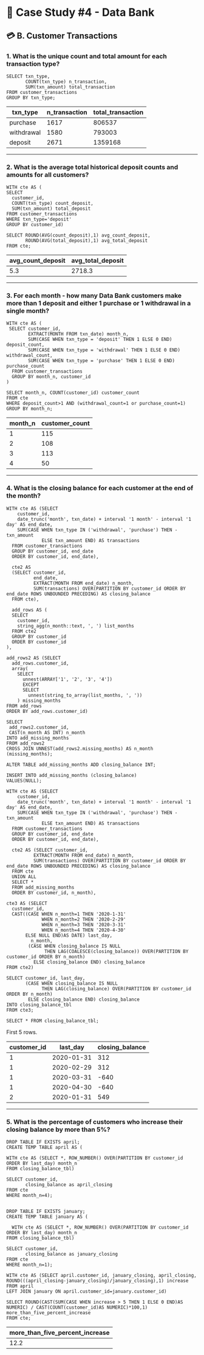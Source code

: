 # 🏦 Case Study #4 - Data Bank
## 💳 B. Customer Transactions
### 1. What is the unique count and total amount for each transaction type?

```TSQL
SELECT txn_type,
       COUNT(txn_type) n_transaction,
       SUM(txn_amount) total_transaction
FROM customer_transactions
GROUP BY txn_type;
```

| txn_type   | n_transaction | total_transaction |
|------------|---------------|-------------------|
| purchase   | 	1617          | 806537            |
| withdrawal | 	1580          | 793003            |
| deposit    | 	2671          | 1359168           |

---

### 2. What is the average total historical deposit counts and amounts for all customers?

```TSQL
WITH cte AS (
SELECT 
  customer_id,
  COUNT(txn_type) count_deposit,
  SUM(txn_amount) total_deposit
FROM customer_transactions
WHERE txn_type='deposit'
GROUP BY customer_id)

SELECT ROUND(AVG(count_deposit),1) avg_count_deposit,
       ROUND(AVG(total_deposit),1) avg_total_deposit
FROM cte;
```

| avg_count_deposit | avg_total_deposit |
|----------------|----------------|
| 5.3              | 2718.3             |

---

### 3. For each month - how many Data Bank customers make more than 1 deposit and either 1 purchase or 1 withdrawal in a single month?

```TSQL
WITH cte AS (
 SELECT customer_id,
        EXTRACT(MONTH FROM txn_date) month_n,
        SUM(CASE WHEN txn_type = 'deposit' THEN 1 ELSE 0 END) deposit_count,
        SUM(CASE WHEN txn_type = 'withdrawal' THEN 1 ELSE 0 END) withdrawal_count,
        SUM(CASE WHEN txn_type = 'purchase' THEN 1 ELSE 0 END) purchase_count
  FROM customer_transactions
  GROUP BY month_n, customer_id
)

SELECT month_n, COUNT(customer_id) customer_count
FROM cte
WHERE deposit_count>1 AND (withdrawal_count=1 or purchase_count=1)
GROUP BY month_n;
```

| month_n | customer_count |
|----------------|----------------|
| 1              | 115             |
| 2              | 108             |
| 3              | 113             |
| 4              | 50             |

---

### 4. What is the closing balance for each customer at the end of the month?

```TSQL
WITH cte AS (SELECT
    customer_id,
    date_trunc('month', txn_date) + interval '1 month' - interval '1 day' AS end_date,
    SUM(CASE WHEN txn_type IN ('withdrawal', 'purchase') THEN -txn_amount
             ELSE txn_amount END) AS transactions
  FROM customer_transactions
  GROUP BY customer_id, end_date
  ORDER BY customer_id, end_date),
  
  cte2 AS 
  (SELECT customer_id,
          end_date,
          EXTRACT(MONTH FROM end_date) n_month,
          SUM(transactions) OVER(PARTITION BY customer_id ORDER BY end_date ROWS UNBOUNDED PRECEDING) AS closing_balance
  FROM cte),
  
  add_rows AS (
  SELECT 
    customer_id,
    string_agg(n_month::text, ', ') list_months
  FROM cte2
  GROUP BY customer_id
  ORDER BY customer_id
),

add_rows2 AS (SELECT 
  add_rows.customer_id, 
  array(
    SELECT 
      unnest(ARRAY['1', '2', '3', '4']) 
      EXCEPT 
      SELECT 
        unnest(string_to_array(list_months, ', '))
    ) missing_months
FROM add_rows
ORDER BY add_rows.customer_id)

SELECT 
 add_rows2.customer_id,
 CAST(n_month AS INT) n_month
INTO add_missing_months 
FROM add_rows2
CROSS JOIN UNNEST(add_rows2.missing_months) AS n_month (missing_months);

ALTER TABLE add_missing_months ADD closing_balance INT;

INSERT INTO add_missing_months (closing_balance)
VALUES(NULL);

WITH cte AS (SELECT
    customer_id,
    date_trunc('month', txn_date) + interval '1 month' - interval '1 day' AS end_date,
    SUM(CASE WHEN txn_type IN ('withdrawal', 'purchase') THEN -txn_amount
             ELSE txn_amount END) AS transactions
  FROM customer_transactions
  GROUP BY customer_id, end_date
  ORDER BY customer_id, end_date),
   
  cte2 AS (SELECT customer_id,
          EXTRACT(MONTH FROM end_date) n_month,
          SUM(transactions) OVER(PARTITION BY customer_id ORDER BY end_date ROWS UNBOUNDED PRECEDING) AS closing_balance
  FROM cte
  UNION ALL
  SELECT * 
  FROM add_missing_months
  ORDER BY customer_id, n_month),
  
cte3 AS (SELECT
  customer_id,
  CAST((CASE WHEN n_month=1 THEN '2020-1-31'
             WHEN n_month=2 THEN '2020-2-29'
             WHEN n_month=3 THEN '2020-3-31'
             WHEN n_month=4 THEN '2020-4-30'
       ELSE NULL END)AS DATE) last_day,
         n_month,
        (CASE WHEN closing_balance IS NULL 
              THEN LAG(COALESCE(closing_balance)) OVER(PARTITION BY customer_id ORDER BY n_month)
          ELSE closing_balance END) closing_balance
FROM cte2)

SELECT customer_id, last_day, 
       (CASE WHEN closing_balance IS NULL 
             THEN LAG(closing_balance) OVER(PARTITION BY customer_id ORDER BY n_month)
        ELSE closing_balance END) closing_balance
INTO closing_balance_tbl
FROM cte3;

SELECT * FROM closing_balance_tbl;
```

First 5 rows.

| customer_id | last_day   | closing_balance |
|-------------|------------|-----------------|
| 1	           | 2020-01-31 | 	312             |
| 1	           | 2020-02-29 | 	312             |
| 1	           | 2020-03-31 | 	-640            |
| 1	           | 2020-04-30 | 	-640            |
| 2	           | 2020-01-31 | 	549             |

---

### 5. What is the percentage of customers who increase their closing balance by more than 5%?

```TSQL
DROP TABLE IF EXISTS april;
CREATE TEMP TABLE april AS (

WITH cte AS (SELECT *, ROW_NUMBER() OVER(PARTITION BY customer_id ORDER BY last_day) month_n
FROM closing_balance_tbl)

SELECT customer_id,
       closing_balance as april_closing
FROM cte
WHERE month_n=4);


DROP TABLE IF EXISTS january;
CREATE TEMP TABLE january AS (
  
  WITH cte AS (SELECT *, ROW_NUMBER() OVER(PARTITION BY customer_id ORDER BY last_day) month_n
FROM closing_balance_tbl)
  
SELECT customer_id,
       closing_balance as january_closing
FROM cte
WHERE month_n=1);

WITH cte AS (SELECT april.customer_id, january_closing, april_closing, ROUND(((april_closing-january_closing)/january_closing),1) increase
FROM april
LEFT JOIN january ON april.customer_id=january.customer_id)

SELECT ROUND(CAST(SUM(CASE WHEN increase > 5 THEN 1 ELSE 0 END)AS NUMERIC) / CAST(COUNT(customer_id)AS NUMERIC)*100,1) more_than_five_percent_increase
FROM cte;
```

| more_than_five_percent_increase | 
|-------------|
| 12.2      | 	

